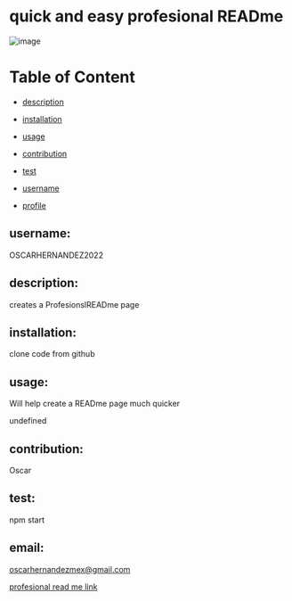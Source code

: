 # quick and easy profesional READme

![image](https://user-images.githubusercontent.com/97713255/165182326-68b0a6ec-25f8-42f7-9cae-1eb92e925012.png)



# Table of Content
- [description](#description)
- [installation](#installation)
- [usage](#usage)

- [contribution](#contribution)
- [test](#test)
- [username](#username)
- [profile](#profile)
  
## username:
OSCARHERNANDEZ2022
  
## description:
creates a ProfesionslREADme page
  
## installation:
clone code from github
  
## usage:
Will help create a READme page much quicker
  
undefined
  
## contribution:
Oscar
  
## test:
npm start
  
## email:
oscarhernandezmex@gmail.com  

[profesional read me link](https://oscarhernandez2022.github.io/readme-profesional/)
